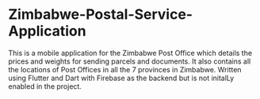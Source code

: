 # Zimbabwe-Postal-Service-Application
This is a mobile application for the Zimbabwe Post Office which details the prices and weights for sending parcels and documents.
It also contains all the locations of Post Offices in all the 7 provinces in Zimbabwe.
Written using Flutter and Dart with Firebase as the backend but is not initalLy enabled in the project.
